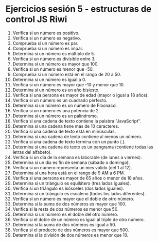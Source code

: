 # Ejercicios sesión 5 - estructuras de control JS Riwi
1. Verifica si un número es positivo.
2. Verifica si un número es negativo.
3. Comprueba si un número es par.
4. Comprueba si un número es impar.
5. Determina si un número es múltiplo de 5.
6. Verifica si un número es divisible entre 3.
7. Determina si un número es mayor que 100.
8. Verifica si un número es menor que -50.
9. Comprueba si un número está en el rango de 20 a 50.
10. Determina si un número es igual a 0.
11. Verifica si un número es mayor que -10 y menor que 10.
12. Determina si un número es un año bisiesto.
13. Verifica si una persona es mayor de edad (mayor o igual a 18 años).
15. Verifica si un número es un cuadrado perfecto.
16. Determina si un número es un número de Fibonacci.
17. Verifica si un número es una potencia de 2.
18. Determina si un número es un palíndromo.
19. Verifica si una cadena de texto contiene la palabra "JavaScript".
20. Determina si una cadena tiene más de 10 caracteres.
21. Verifica si una cadena de texto está en minúsculas.
22. Determina si una cadena de texto contiene al menos un número.
23. Verifica si una cadena de texto termina con un punto (.).
24. Determina si una cadena de texto es un pangrama (contiene todas
las letras del alfabeto).
25. Verifica si un día de la semana es laborable (de lunes a viernes).
26. Determina si un día es fin de semana (sábado o domingo).
27. Verifica si un número representa un mes válido (del 1 al 12).
28. Determina si una hora está en el rango de 9 AM a 6 PM.
29. Verifica si una persona es mayor de 65 años o menor de 18 años.
30. Determina si un triángulo es equilátero (tres lados iguales).
31. Verifica si un triángulo es isósceles (dos lados iguales).
32. Determina si un triángulo es escaleno (todos los lados diferentes).
33. Verifica si un número es mayor que el doble de otro número.
34. Determina si la suma de dos números es mayor que 100.
35. Verifica si la resta de dos números es menor que 50.
36. Determina si un número es el doble del otro número.
37. Verifica si el doble de un número es igual al triple de otro número.
38. Determina si la suma de dos números es igual a 50.
39. Verifica si el producto de dos números es mayor que 500.
40. Determina si la división de dos números es menor que 10.
